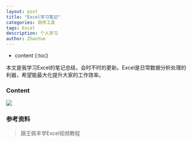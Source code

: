 ```yaml
---
layout: post
title: "Excel学习笔记"
categories: 软件工具
tags: Excel
description: 个人学习
author: ZhaoYue
---
```


* content
{:toc}

本文是我学习Excel的笔记总结，会时不时的更新。Excel是日常数据分析处理的利器，希望能最大化提升大家的工作效率。




### Content


![](https://raw.githubusercontent.com/woaielf/woaielf.github.io/master/_posts/Pic/5-Excel1.png)


### 参考资料

> 跟王佩丰学Excel视频教程